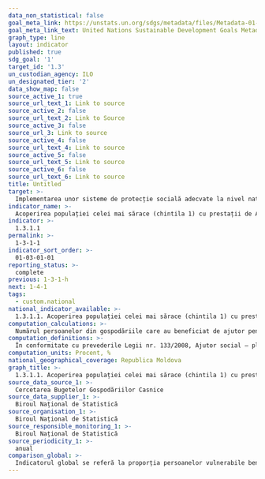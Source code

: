 ```yaml
---
data_non_statistical: false
goal_meta_link: https://unstats.un.org/sdgs/metadata/files/Metadata-01-03-01a.pdf
goal_meta_link_text: United Nations Sustainable Development Goals Metadata (pdf 894kB)
graph_type: line
layout: indicator
published: true
sdg_goal: '1'
target_id: '1.3'
un_custodian_agency: ILO
un_designated_tier: '2'
data_show_map: false
source_active_1: true
source_url_text_1: Link to source
source_active_2: false
source_url_text_2: Link to Source
source_active_3: false
source_url_3: Link to source
source_active_4: false
source_url_text_4: Link to source
source_active_5: false
source_url_text_5: Link to source
source_active_6: false
source_url_text_6: Link to source
title: Untitled
target: >-
  Implementarea unor sisteme de protecție socială adecvate la nivel național și a măsurilor necesare,  inclusiv pentru toate nivelurile, pentru o acoperire substanțială a celor săraci și vulnerabili până în 2030
indicator_name: >-
  Acoperirea populației celei mai sărace (chintila 1) cu prestații de Ajutor pentru perioada rece a anului
indicator: >-
  1.3.1.1
permalink: >-
  1-3-1-1
indicator_sort_order: >-
  01-03-01-01
reporting_status: >-
  complete
previous: 1-3-1-h
next: 1-4-1
tags:
  - custom.national
national_indicator_available: >-
  1.3.1.1. Acoperirea populației celei mai sărace (chintila 1) cu prestații de Ajutor pentru perioada rece a anului
computation_calculations: >-
  Numărul persoanelor din gospodăriile care au beneficiat de ajutor pentru perioada rece a anului pe parcursul anului pentru anul de referință, din chintila 1, raportat la numărul total de persoane din chintila 1.
computation_definitions: >-
  În conformitate cu prevederile Legii nr. 133/2008, Ajutor social – plată lunară în bani acordată familiei defavorizate. Ajutor pentru perioada rece a anului – plată lunară fixă, în bani, acordată familiei defavorizate pentru lunile ianuarie-martie și noiembrie-decembrie.
computation_units: Procent, %
national_geographical_coverage: Republica Moldova
graph_title: >-
  1.3.1.1. Acoperirea populației celei mai sărace (chintila 1) cu prestații de Ajutor pentru perioada rece a anului
source_data_source_1: >-
  Cercetarea Bugetelor Gospodăriilor Casnice
source_data_supplier_1: >-
  Biroul Național de Statistică
source_organisation_1: >-
  Biroul Național de Statistică
source_responsible_monitoring_1: >-
  Biroul Național de Statistică
source_periodicity_1: >-
  anual
comparison_global: >-
  Indicatorul global se referă la proporția persoanelor vulnerabile beneficiare de prestații de asistență socială, indicatorul național se referă doar la persoanele sărace, beneficiari ai ajutorului pentru perioada rece a anului
---
```

